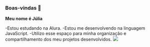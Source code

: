 ### Boas-vindas 👋


**Meu nome é Júlia**

-Estou estudando na Alura.
-Estou me desenvolvendo na linguagem JavaScript.
-Utilizo esse espaço para minha organização e compartilhamento dos meu projetos desenvolvidos.
![](link)

